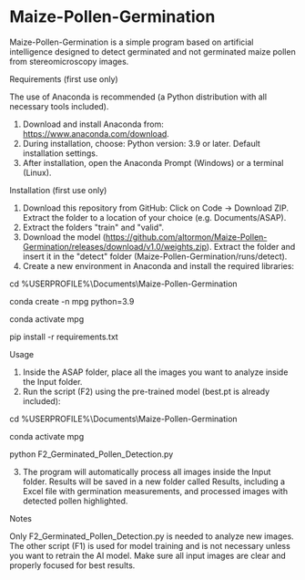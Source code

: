 # Maize-Pollen-Germination

Maize-Pollen-Germination is a simple program based on artificial intelligence designed to detect germinated and not germinated maize pollen from stereomicroscopy images.


Requirements (first use only)

The use of Anaconda is recommended (a Python distribution with all necessary tools included).

1. Download and install Anaconda from: https://www.anaconda.com/download.
2. During installation, choose: Python version: 3.9 or later. Default installation settings.
3. After installation, open the Anaconda Prompt (Windows) or a terminal (Linux).


Installation (first use only)

1. Download this repository from GitHub: Click on Code → Download ZIP. Extract the folder to a location of your choice (e.g. Documents/ASAP).
2. Extract the folders "train" and "valid".
3. Download the model (https://github.com/altormon/Maize-Pollen-Germination/releases/download/v1.0/weights.zip). Extract the folder and insert it in the "detect" folder (Maize-Pollen-Germination/runs/detect).
4. Create a new environment in Anaconda and install the required libraries:

cd %USERPROFILE%\Documents\Maize-Pollen-Germination

conda create -n mpg python=3.9

conda activate mpg

pip install -r requirements.txt


Usage

1. Inside the ASAP folder, place all the images you want to analyze inside the Input folder.
2. Run the script (F2) using the pre-trained model (best.pt is already included):

cd %USERPROFILE%\Documents\Maize-Pollen-Germination

conda activate mpg

python F2_Germinated_Pollen_Detection.py

3. The program will automatically process all images inside the Input folder. Results will be saved in a new folder called Results, including a Excel file with germination measurements, and processed images with detected pollen highlighted.


Notes

Only F2_Germinated_Pollen_Detection.py is needed to analyze new images. The other script (F1) is used for model training and is not necessary unless you want to retrain the AI model. Make sure all input images are clear and properly focused for best results.

